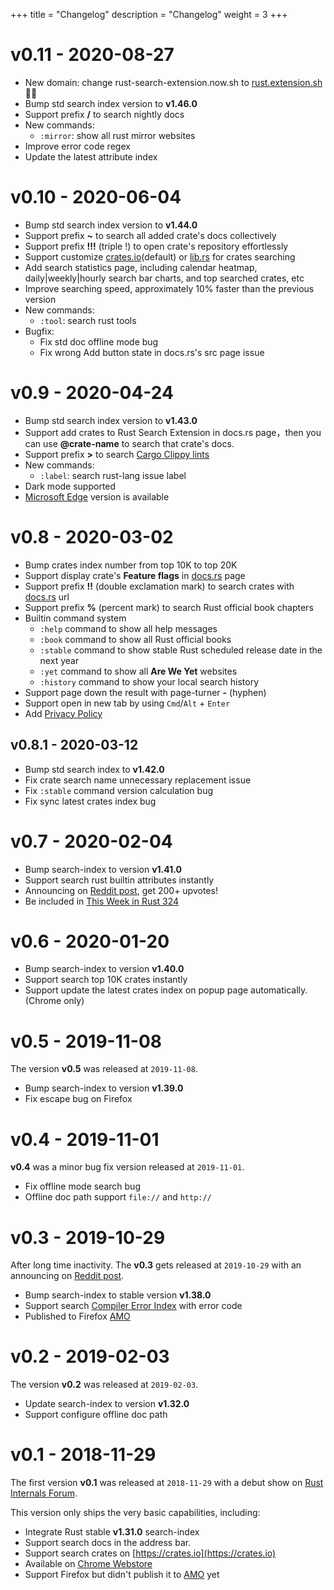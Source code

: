 +++
title = "Changelog"
description = "Changelog"
weight = 3
+++

# v0.11 - 2020-08-27

- New domain: change rust-search-extension.now.sh to [rust.extension.sh](https://rust.extension.sh) 🎉🎉
- Bump std search index version to **v1.46.0**
- Support prefix **/** to search nightly docs
- New commands:
    - `:mirror`: show all rust mirror websites
- Improve error code regex
- Update the latest attribute index

# v0.10 - 2020-06-04

- Bump std search index version to **v1.44.0**
- Support prefix **~** to search all added crate's docs collectively
- Support prefix **!!!** (triple !) to open crate's repository effortlessly
- Support customize [crates.io](https://crates.io)(default) or [lib.rs](https://lib.rs) for crates searching
- Add search statistics page, including calendar heatmap, daily|weekly|hourly search bar charts, and top searched crates, etc
- Improve searching speed, approximately 10% faster than the previous version
- New commands:
    - `:tool`: search rust tools
- Bugfix:
    - Fix std doc offline mode bug
    - Fix wrong Add button state in docs.rs's src page issue 

# v0.9 - 2020-04-24

- Bump std search index version to **v1.43.0**
- Support add crates to Rust Search Extension in docs.rs page，then you can use **@crate-name** to search that crate's docs. 
- Support prefix **>** to search [Cargo Clippy lints](https://rust-lang.github.io/rust-clippy/master/)
- New commands:
    - `:label`: search rust-lang issue label
- Dark mode supported
- [Microsoft Edge](https://microsoftedge.microsoft.com/addons/detail/olemfibpaicdoooacpfffccidjjagmoe) version is available


# v0.8 - 2020-03-02

- Bump crates index number from top 10K to top 20K
- Support display crate's **Feature flags** in [docs.rs](https://docs.rs) page
- Support prefix **!!** (double exclamation mark) to search crates with [docs.rs](https://docs.rs) url
- Support prefix **%** (percent mark) to search Rust official book chapters
- Builtin command system
    - `:help` command to show all help messages
    - `:book` command to show all Rust official books
    - `:stable` command to show stable Rust scheduled release date in the next year
    - `:yet` command to show all **Are We Yet** websites
    - `:history` command to show your local search history
- Support page down the result with page-turner **-** (hyphen)
- Support open in new tab by using `Cmd`/`Alt` + `Enter`
- Add [Privacy Policy](/privacy/)

## v0.8.1 - 2020-03-12

- Bump std search index to **v1.42.0**
- Fix crate search name unnecessary replacement issue
- Fix `:stable` command version calculation bug
- Fix sync latest crates index bug

# v0.7 - 2020-02-04

- Bump search-index to version **v1.41.0**
- Support search rust builtin attributes instantly
- Announcing on [Reddit post](https://www.reddit.com/r/rust/comments/eymfxu/announcing_rustsearchextension_v07_search_std/), get 200+ upvotes!
- Be included in [This Week in Rust 324](https://this-week-in-rust.org/blog/2020/02/04/this-week-in-rust-324/)

# v0.6 - 2020-01-20

- Bump search-index to version **v1.40.0**
- Support search top 10K crates instantly
- Support update the latest crates index on popup page automatically. (Chrome only)

# v0.5 - 2019-11-08

The version **v0.5** was released at `2019-11-08`.

- Bump search-index to version **v1.39.0**
- Fix escape bug on Firefox


# v0.4 - 2019-11-01

**v0.4** was a minor bug fix version released at `2019-11-01`.

- Fix offline mode search bug
- Offline doc path support `file://` and `http://` 

# v0.3 - 2019-10-29

After long time inactivity. The **v0.3** gets released at `2019-10-29` with an announcing on [Reddit post](https://www.reddit.com/r/rust/comments/dp1ru6/i_published_a_handy_chromefirefox_extension_to/).  

- Bump search-index to stable version **v1.38.0**
- Support search [Compiler Error Index](https://doc.rust-lang.org/error-index.html) with error code
- Published to Firefox [AMO](https://addons.mozilla.org/en-US/firefox/addon/rust-search-extension/)

# v0.2 - 2019-02-03

The version **v0.2** was released at `2019-02-03`.

- Update search-index to version **v1.32.0**
- Support configure offline doc path

# v0.1 - 2018-11-29

The first version **v0.1** was released at `2018-11-29` with a debut show on [Rust Internals Forum](https://internals.rust-lang.org/t/a-handy-browser-extension-to-search-crates-and-official-docs-in-address-bar-omnibox/8920).

This version only ships the very basic capabilities, including:

- Integrate Rust stable **v1.31.0** search-index
- Support search docs in the address bar.
- Support search crates on [https://crates.io](https://crates.io)
- Available on [Chrome Webstore](https://chrome.google.com/webstore/detail/rust-search-extension/ennpfpdlaclocpomkiablnmbppdnlhoh)
- Support Firefox but didn't publish it to [AMO](https://addons.mozilla.org/) yet